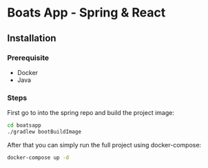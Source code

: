 # Boats App - Spring & React

## Installation 

### Prerequisite
- Docker
- Java

### Steps
First go to into the spring repo and build the project image:
```bash
cd boatsapp
./gradlew bootBuildImage
```

After that you can simply run the full project using docker-compose:
```bash
docker-compose up -d
```
